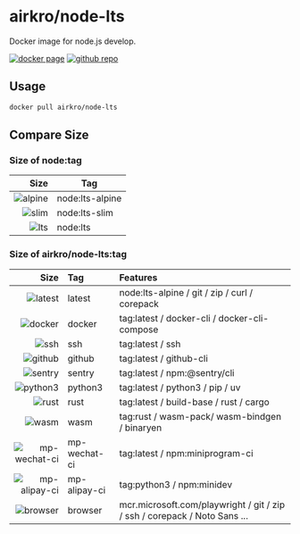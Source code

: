 # airkro/node-lts

Docker image for node.js develop.

[![docker page][docker-badge]][docker-link]
[![github repo][github-badge]][github-link]

[docker-badge]: https://img.shields.io/docker/stars/airkro/node-lts?logo=docker&style=flat-square
[docker-link]: https://hub.docker.com/r/airkro/node-lts
[github-badge]: https://img.shields.io/github/license/airkro/docker.svg?logo=github&style=flat-square&color=blue
[github-link]: https://github.com/airkro/docker

## Usage

```sh
docker pull airkro/node-lts
```

## Compare Size

### Size of node:tag

|              Size | Tag             |
| ----------------: | --------------- |
| ![alpine][alpine] | node:lts-alpine |
|     ![slim][slim] | node:lts-slim   |
|       ![lts][lts] | node:lts        |

[alpine]: https://img.shields.io/docker/image-size/_/node/lts-alpine?label=&style=flat-square
[slim]: https://img.shields.io/docker/image-size/_/node/lts-slim?label=&style=flat-square
[lts]: https://img.shields.io/docker/image-size/_/node/lts?label=&style=flat-square

### Size of airkro/node-lts:tag

|                          Size | Tag          | Features                                                                  |
| ----------------------------: | :----------- | :------------------------------------------------------------------------ |
|             ![latest][latest] | latest       | node:lts-alpine / git / zip / curl / corepack                             |
|             ![docker][docker] | docker       | tag:latest / docker-cli / docker-cli-compose                              |
|                   ![ssh][ssh] | ssh          | tag:latest / ssh                                                          |
|             ![github][github] | github       | tag:latest / github-cli                                                   |
|             ![sentry][sentry] | sentry       | tag:latest / npm:@sentry/cli                                              |
|           ![python3][python3] | python3      | tag:latest / python3 / pip / uv                                           |
|                 ![rust][rust] | rust         | tag:latest / build-base / rust / cargo                                    |
|                 ![wasm][wasm] | wasm         | tag:rust / wasm-pack/ wasm-bindgen / binaryen                             |
| ![mp-wechat-ci][mp-wechat-ci] | mp-wechat-ci | tag:latest / npm:miniprogram-ci                                           |
| ![mp-alipay-ci][mp-alipay-ci] | mp-alipay-ci | tag:python3 / npm:minidev                                                 |
|           ![browser][browser] | browser      | mcr.microsoft.com/playwright / git / zip / ssh / corepack / Noto Sans ... |

[latest]: https://img.shields.io/docker/image-size/airkro/node-lts/latest?label=&style=flat-square
[docker]: https://img.shields.io/docker/image-size/airkro/node-lts/docker?label=&style=flat-square
[ssh]: https://img.shields.io/docker/image-size/airkro/node-lts/ssh?label=&style=flat-square
[github]: https://img.shields.io/docker/image-size/airkro/node-lts/github?label=&style=flat-square
[sentry]: https://img.shields.io/docker/image-size/airkro/node-lts/sentry?label=&style=flat-square
[python3]: https://img.shields.io/docker/image-size/airkro/node-lts/python3?label=&style=flat-square
[rust]: https://img.shields.io/docker/image-size/airkro/node-lts/rust?label=&style=flat-square
[wasm]: https://img.shields.io/docker/image-size/airkro/node-lts/wasm?label=&style=flat-square
[browser]: https://img.shields.io/docker/image-size/airkro/node-lts/browser?label=&style=flat-square
[mp-wechat-ci]: https://img.shields.io/docker/image-size/airkro/node-lts/mp-wechat-ci?label=&style=flat-square
[mp-alipay-ci]: https://img.shields.io/docker/image-size/airkro/node-lts/mp-alipay-ci?label=&style=flat-square
